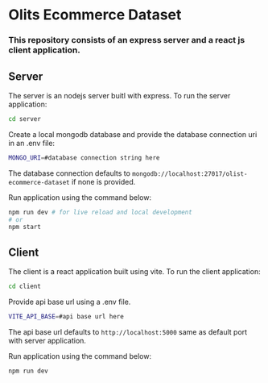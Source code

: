# Olits Ecommerce Dataset

### This repository consists of an express server and a react js client application.

## Server

The server is an nodejs server buitl with express. To run the server application:

```bash
cd server
```

Create a local mongodb database and provide the database connection uri in an .env file:

```bash
MONGO_URI=#database connection string here
```

The database connection defaults to `mongodb://localhost:27017/olist-ecommerce-dataset` if none is provided.

Run application using the command below:

```bash
npm run dev # for live reload and local development
# or
npm start
```

## Client

The client is a react application built using vite. To run the client application:

```bash
cd client
```

Provide api base url using a .env file.

```bash
VITE_API_BASE=#api base url here
```

The api base url defaults to `http://localhost:5000` same as default port with server application.

Run application using the command below:

```bash
npm run dev
```
